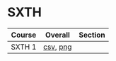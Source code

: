 # SXTH

| Course | Overall | Section |
| ------ | ------- | ------- |
| SXTH 1 | [csv](https://github.com/UCSD-Historical-Enrollment-Data/2023Fall/blob/main/overall/SXTH%201.csv), [png](https://raw.githubusercontent.com/UCSD-Historical-Enrollment-Data/2023Fall/main/plot_overall/SXTH%201.png) |  |
